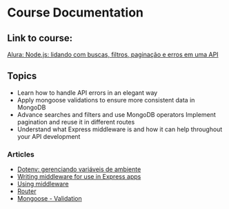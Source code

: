 # Course Documentation

## Link to course:
[Alura: Node.js: lidando com buscas, filtros, paginação e erros em uma API](https://cursos.alura.com.br/course/node-js-buscas-filtros-paginacao-erros-api)

## Topics
- Learn how to handle API errors in an elegant way
- Apply mongoose validations to ensure more consistent data in MongoDB
- Advance searches and filters and use MongoDB operators
Implement pagination and reuse it in different routes
- Understand what Express middleware is and how it can help throughout your API development

### Articles
- [Dotenv: gerenciando variáveis de ambiente](https://www.alura.com.br/artigos/dotenv-gerenciando-variaveis-ambiente#:~:text=O%20que%20é%20o%20Dotenv,-Antes%20de%20entendermos&text=Já%20que%20as%20variáveis%20de,js.)
- [Writing middleware for use in Express apps](https://expressjs.com/en/guide/writing-middleware.html)
- [Using middleware](https://expressjs.com/en/guide/using-middleware.html)
- [Router](https://expressjs.com/en/api.html#router)
- [Mongoose - Validation](https://mongoosejs.com/docs/validation.html)
